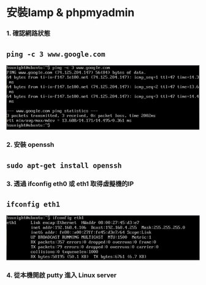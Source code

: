# **安裝lamp & phpmyadmin**


### 1. 確認網路狀態

## ```ping -c 3 www.google.com```
![](p1_1.png)

### 2. 安裝 openssh

## ```sudo apt-get install openssh```

### 3. 透過 ifconfig eth0 或 eth1 取得虛擬機的IP

## ```ifconfig eth1```
![](p1_2.png)

### 4. 從本機開啟 putty 進入 Linux server




